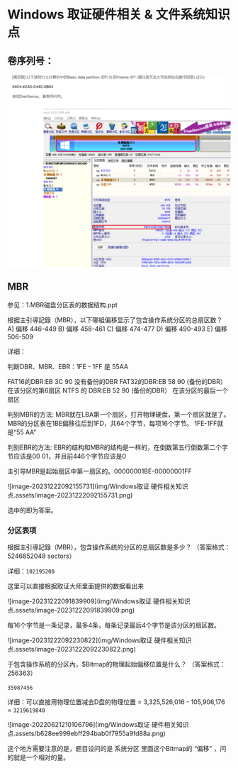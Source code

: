 # Windows 取证硬件相关 & 文件系统知识点

## 卷序列号：

<img src="img/Windows取证 硬件相关知识点.assets/image-20231102220736240.png" alt="image-20231102220736240" style="zoom:67%;" />

## MBR

参见：1.MBR磁盘分区表的数据结构.ppt

根据主引導記錄（MBR），以下哪組偏移显示了包含操作系统分区的总扇区数？
A) 偏移 446-449
B) 偏移 458-461
C) 偏移 474-477
D) 偏移 490-493
E) 偏移 506-509

详细：

判断DBR、MBR、EBR：1FE - 1FF 是 55AA

FAT16的DBR:EB 3C 90 没有备份的DBR
FAT32的DBR:EB 58 90 (备份的DBR） 在该分区的第6扇区
NTFS 的 DBR:EB 52 90 (备份的DBR） 在该分区的最后一个扇区

判别MBR的方法:
MBR就在LBA第一个扇区，打开物理硬盘，第一个扇区就是了。MBR的分区表在1BE偏移往后到1FD，共64个字节，每项16个字节。
1FE-1FF就是“55 AA”

判别EBR的方法:
EBR的结构和MBR的结构是一样的，在倒数第五行倒数第二个字节应该是00 01，并且前446个字节应该是0

主引导MBR是起始扇区中第一扇区的。00000001BE-00000001FF

![image-20231222092155731](img/Windows取证 硬件相关知识点.assets/image-20231222092155731.png)

选中的即为答案。

### 分区表项

根据主引導記錄（MBR），包含操作系统的分区的总扇区数是多少？
（答案格式：5246852048 sectors）

详细：`102195200`

这里可以直接根据取证大师里面提供的数据看出来

![image-20231222091839909](img/Windows取证 硬件相关知识点.assets/image-20231222091839909.png)

每16个字节是一条记录，最多4条，每条记录最后4个字节是该分区的扇区数。

![image-20231222092230822](img/Windows取证 硬件相关知识点.assets/image-20231222092230822.png)



于包含操作系统的分区內，$Bitmap的物理起始偏移位置是什么？
（答案格式：256363）

`35987456`

详细：可以直接用物理位置减去D盘的物理位置 = 3,325,526,016 - 105,906,176 = `3219619840`

![image-20220621210106796](img/Windows取证 硬件相关知识点.assets/b628ee999ebff294bab0f7955a9fd88a.png)

这个地方需要注意的是，题目设问的是 系统分区 里面这个Bitmap的 “偏移” ，问的就是一个相对的量。

